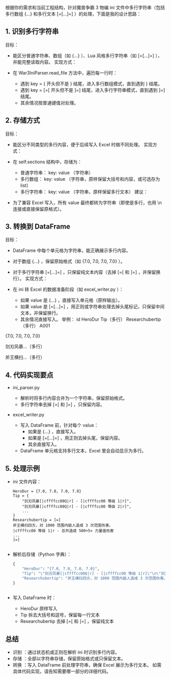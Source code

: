 根据你的需求和当前工程结构，针对魔兽争霸 3 物编 ini 文件中多行字符串（包括多行数组 {...} 和多行文本 [=[...]=] ）的处理，下面是我的设计思路：

## 1. 识别多行字符串

目标：

- 能区分普通字符串、数组（如 {...} ）、Lua 风格多行字符串（如 [=[...]=] ），并能完整读取内容。
  实现方式：
- 在 War3IniParser.read_file 方法中，遍历每一行时：

  - 遇到 key = { 开头但不是 } 结尾，进入多行数组模式，直到遇到 } 结尾。
  - 遇到 key = [=[ 开头但不是 ]=] 结尾，进入多行字符串模式，直到遇到 ]=] 结尾。
  - 其余情况按普通键值对处理。

## 2. 存储方式

目标：

- 能区分不同类型的多行内容，便于后续写入 Excel 时做不同处理。
  实现方式：
- 在 self.sections 结构中，存储为：

  - 普通字符串： key: value （字符串）
  - 多行数组： key: value （字符串，原样保留大括号和内容，或可选存为 list）
  - 多行字符串： key: value （字符串，原样保留多行文本）
    建议：

- 为了兼容 Excel 写入，所有 value 最终都转为字符串（即使是多行，也用 \n 连接或直接保留原格式）。

## 3. 转换到 DataFrame

目标：

- DataFrame 中每个单元格为字符串，能正确展示多行内容。
- 对于数组 {...} ，保留原始格式（如 {7.0, 7.0, 7.0, 7.0} ）。
- 对于多行字符串 [=[...]=] ，只保留纯文本内容（去掉 [=[ 和 ]=] ，并保留换行）。
  实现方式：
- 在 ini 转 Excel 的数据准备阶段（如 excel_writer.py ）：

  - 如果 value 是 {...} ，直接写入单元格（原样输出）。
  - 如果 value 是 [=[...]=] ，用正则或字符串处理去掉头尾标记，只保留中间文本，并保留换行。
  - 其余情况直接写入。
    举例：
    id HeroDur Tip（多行） Researchubertip（多行） A001

{7.0, 7.0, 7.0, 7.0}

剑刃风暴...（多行）

斧王横扫...（多行）

## 4. 代码实现要点

- ini_parser.py

  - 解析时将多行内容合并为一个字符串，保留原始格式。
  - 多行字符串去掉 [=[ 和 ]=] ，只保留内容。

- excel_writer.py

  - 写入 DataFrame 前，针对每个 value：
    - 如果是 {...} ，直接写入。
    - 如果是 [=[...]=] ，用正则去掉头尾，保留内容。
    - 其余直接写入。
  - DataFrame 单元格支持多行文本，Excel 里会自动显示为多行。

## 5. 处理示例

- ini 文件内容：

  ```plaintext
  HeroDur = {7.0, 7.0, 7.0, 7.0}
  Tip = {
      "剑刃风暴[|cffffcc00Q|r] - [|cffffcc00 等级 1|r]",
      "剑刃风暴[|cffffcc00Q|r] - [|cffffcc00 等级 2|r]",
      ...
  }
  Researchubertip = [=[
  斧王横扫四方，对 1000 范围内敌人造成 3 次范围伤害。
  |cffffcc00 等级 1|r - 总共造成 500+5× 力量值伤害
  ...
  ]=]
  ```

  ```

  ```

- 解析后存储（Python 字典）：

  ```python
  {
      "HeroDur": "{7.0, 7.0, 7.0, 7.0}",
      "Tip": "\"剑刃风暴[|cffffcc00Q|r] - [|cffffcc00 等级 1|r]\"\n\"剑刃风暴[|cffffcc00Q|r] - [|cffffcc00 等级 2|r]\"\n...",
      "Researchubertip": "斧王横扫四方，对 1000 范围内敌人造成 3 次范围伤害。\n|cffffcc00 等级 1|r - 总共造成 500+5× 力量值伤害\n..."
  }
  ```

  ```

  ```

- 写入 DataFrame 时：

  - HeroDur 原样写入
  - Tip 拆去大括号和逗号，保留每一行文本
  - Researchubertip 去掉 [=[ 和 ]=] ，保留纯文本

## 总结

- 识别 ：通过状态机或正则在解析 ini 时识别多行内容。
- 存储 ：全部以字符串存储，保留原始格式或只保留文本。
- 转换 ：写入 DataFrame 前处理字符串，确保 Excel 展示为多行文本。
  如需具体代码实现，请告知需要哪一部分的详细代码。
